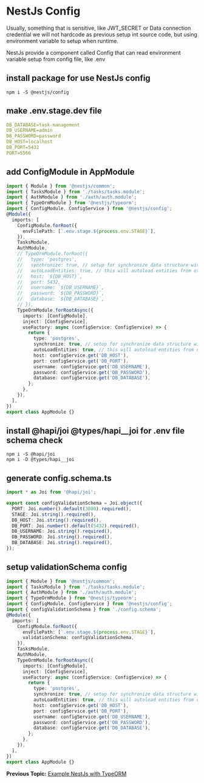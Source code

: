 # NestJs Config

Usually, something that is sensitive, like JWT_SECRET or Data connection credential we will not hardcode as previous setup int source code, but using environment variable to setup when runtime.

NestJs provide a component called Config that can read environment variable setup from config file, like .env

## install package for use NestJs config

```shell
npm i -S @nestjs/config
```
## make .env.stage.dev file
```yaml
DB_DATABASE=task-management
DB_USERNAME=admin
DB_PASSWORD=password
DB_HOST=localhost
DB_PORT=5432
PORT=5566
```
## add ConfigModule in AppModule
```typescript
import { Module } from '@nestjs/common';
import { TasksModule } from './tasks/tasks.module';
import { AuthModule } from './auth/auth.module';
import { TypeOrmModule } from '@nestjs/typeorm';
import { ConfigModule, ConfigService } from '@nestjs/config';
@Module({
  imports: [
    ConfigModule.forRoot({
      envFilePath: [`.env.stage.${process.env.STAGE}`],
    }),
    TasksModule,
    AuthModule,
    // TypeOrmModule.forRoot({
    //   type: 'postgres',
    //   synchronize: true, // setup for synchronize data structure with db
    //   autoLoadEntities: true, // this will autoload entities from other module
    //   host: `${DB_HOST}`,
    //   port: 5432,
    //   username: `${DB_USERNAME}`,
    //   password: `${DB_PASSWORD}`,
    //   database: `${DB_DATABASE}`,
    // }),
    TypeOrmModule.forRootAsync({
      imports: [ConfigModule],
      inject: [ConfigService],
      useFactory: async (configService: ConfigService) => {
        return {
          type: 'postgres',
          synchronize: true, // setup for synchronize data structure with db
          autoLoadEntities: true, // this will autoload entities from other module
          host: configService.get('DB_HOST'),
          port: configService.get('DB_PORT'),
          username: configService.get('DB_USERNAME'),
          password: configService.get('DB_PASSWORD'),
          database: configService.get('DB_DATABASE'),
        };
      },
    }),
  ],
})
export class AppModule {}
```

## install @hapi/joi @types/hapi__joi for .env file schema check

```shell
npm i -S @hapi/joi
npm i -D @types/hapi__joi
```
## generate config.schema.ts

```typescript
import * as Joi from '@hapi/joi';

export const configValidationSchema = Joi.object({
  PORT: Joi.number().default(3000).required(),
  STAGE: Joi.string().required(),
  DB_HOST: Joi.string().required(),
  DB_PORT: Joi.number().default(5432).required(),
  DB_USERNAME: Joi.string().required(),
  DB_PASSWORD: Joi.string().required(),
  DB_DATABASE: Joi.string().required(),
});
```

## setup validationSchema config

```typescript
import { Module } from '@nestjs/common';
import { TasksModule } from './tasks/tasks.module';
import { AuthModule } from './auth/auth.module';
import { TypeOrmModule } from '@nestjs/typeorm';
import { ConfigModule, ConfigService } from '@nestjs/config';
import { configValidationSchema } from './config.schema';
@Module({
  imports: [
    ConfigModule.forRoot({
      envFilePath: [`.env.stage.${process.env.STAGE}`],
      validationSchema: configValidationSchema,
    }),
    TasksModule,
    AuthModule,
    TypeOrmModule.forRootAsync({
      imports: [ConfigModule],
      inject: [ConfigService],
      useFactory: async (configService: ConfigService) => {
        return {
          type: 'postgres',
          synchronize: true, // setup for synchronize data structure with db
          autoLoadEntities: true, // this will autoload entities from other module
          host: configService.get('DB_HOST'),
          port: configService.get('DB_PORT'),
          username: configService.get('DB_USERNAME'),
          password: configService.get('DB_PASSWORD'),
          database: configService.get('DB_DATABASE'),
        };
      },
    }),
  ],
})
export class AppModule {}
```

**Previous Topic:** [Example NestJs with TypeORM](example-typeorm/README.md "Example NestJs with TypeORM")